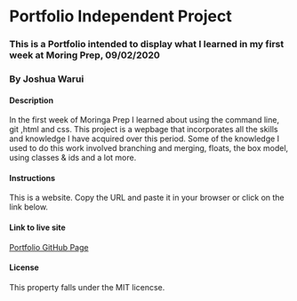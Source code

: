 # Portfolio Independent Project
### This is a Portfolio intended to display what I learned in my first week at Moring Prep, 09/02/2020
### By Joshua Warui
#### Description
In the first week of Moringa Prep I learned about using the command line, git ,html and css. This project is a wepbage that incorporates all the skills and knowledge I have acquired over this period. Some of the knowledge I used to do this work involved branching and merging, floats, the box model, using classes & ids and a lot more.
#### Instructions
This is a website. Copy the URL and paste it in your browser or click on the link below.
#### Link to live site
[Portfolio GitHub Page](https://joshua-warui.github.io/portfolio-IP)
#### License
This property falls under the MIT licencse.